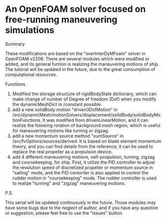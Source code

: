 # An OpenFOAM solver focused on free-running maneuvering simulations

Summary

These modifications are based on the "overInterDyMFoam" solver in OpenFOAM v2206.
There are several modules which were modified or added, and its general funtion is realizing the maneuvering motions of ship.
The tutorial will be updated in the future, due to the great consumption of computational resources.

Functions
  1. Modified the storage structure of rigidBodyState dictionary, which can make change of number of Degree of freedom (Dof) when you modify the dynamicMeshDict in /constant possible.
  2. add a new solidBody motion "driven3DofMotion" in /src/dynamicMesh/motionSolvers/displacement/solidBody/solidBodyMotionFunctions. It was modified from drivenLinearMotion, and it can realize the folowing roration of background mesh region, which is useful for maneuvering motions like turning or zigzag.
  3. add a new momentum source method "oumSource" in /src/fvOptions/sources/derived. It is based on blade element momentum theory, and you can find details from the reference, it can be used to replace the real propeller as a propulsion device.
  4. add 4 different maneuvering motions, self-propulsion, turning, zigzag and coursekeeping, for ship. First, it utilize the PID controller to adjust the revolution speed of discretized propeller or momentum source in "sailing" mode, and the PID contorller is also applied to control the rudder motion in "coursekeeping" mode. The rudder controller is used to realize "turning" and "zigzag" maneuvering motions.

P.S.

This serial will be updated continuously in the future. Those modules may have some bugs due to the neglect of author, and if you have any question or suggestion, please feel free to use the "Issues" button.
